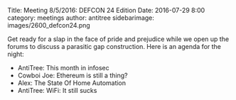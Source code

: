 Title: Meeting 8/5/2016: DEFCON 24 Edition
Date: 2016-07-29 8:00 
category: meetings
author: antitree
sidebarimage: images/2600_defcon24.png

Get ready for a slap in the face of pride and prejudice while we open up
the forums to discuss a parasitic gap construction. Here is an agenda
for the night:

* AntiTree: This month in infosec
* Cowboi Joe: Ethereum is still a thing?
* Alex: The State Of Home Automation
* AntiTree: WiFi: It still sucks


